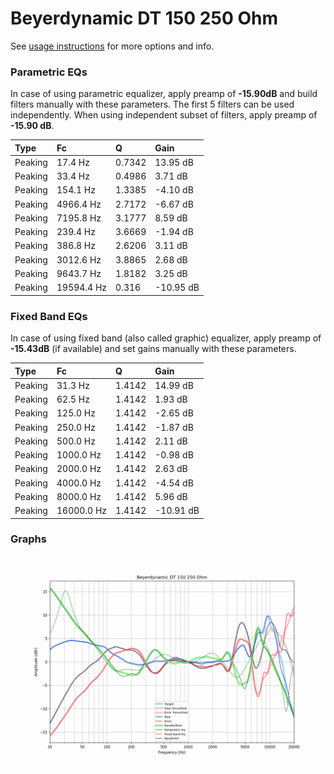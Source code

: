 # Beyerdynamic DT 150 250 Ohm
See [usage instructions](https://github.com/jaakkopasanen/AutoEq#usage) for more options and info.

### Parametric EQs
In case of using parametric equalizer, apply preamp of **-15.90dB** and build filters manually
with these parameters. The first 5 filters can be used independently.
When using independent subset of filters, apply preamp of **-15.90 dB**.

| Type    | Fc         |      Q | Gain      |
|:--------|:-----------|:-------|:----------|
| Peaking | 17.4 Hz    | 0.7342 | 13.95 dB  |
| Peaking | 33.4 Hz    | 0.4986 | 3.71 dB   |
| Peaking | 154.1 Hz   | 1.3385 | -4.10 dB  |
| Peaking | 4966.4 Hz  | 2.7172 | -6.67 dB  |
| Peaking | 7195.8 Hz  | 3.1777 | 8.59 dB   |
| Peaking | 239.4 Hz   | 3.6669 | -1.94 dB  |
| Peaking | 386.8 Hz   | 2.6206 | 3.11 dB   |
| Peaking | 3012.6 Hz  | 3.8865 | 2.68 dB   |
| Peaking | 9643.7 Hz  | 1.8182 | 3.25 dB   |
| Peaking | 19594.4 Hz | 0.316  | -10.95 dB |

### Fixed Band EQs
In case of using fixed band (also called graphic) equalizer, apply preamp of **-15.43dB**
(if available) and set gains manually with these parameters.

| Type    | Fc         |      Q | Gain      |
|:--------|:-----------|:-------|:----------|
| Peaking | 31.3 Hz    | 1.4142 | 14.99 dB  |
| Peaking | 62.5 Hz    | 1.4142 | 1.93 dB   |
| Peaking | 125.0 Hz   | 1.4142 | -2.65 dB  |
| Peaking | 250.0 Hz   | 1.4142 | -1.87 dB  |
| Peaking | 500.0 Hz   | 1.4142 | 2.11 dB   |
| Peaking | 1000.0 Hz  | 1.4142 | -0.98 dB  |
| Peaking | 2000.0 Hz  | 1.4142 | 2.63 dB   |
| Peaking | 4000.0 Hz  | 1.4142 | -4.54 dB  |
| Peaking | 8000.0 Hz  | 1.4142 | 5.96 dB   |
| Peaking | 16000.0 Hz | 1.4142 | -10.91 dB |

### Graphs
![](./Beyerdynamic%20DT%20150%20250%20Ohm.png)